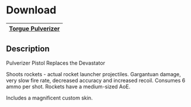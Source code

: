 # Download
[Torgue Pulverizer](https://raw.githubusercontent.com/BLCM/BLCMods/master/Borderlands%202%20mods/Battle-Bee/Torgue_Pulverizer)|
----|

## Description
 Pulverizer Pistol 
 Replaces the Devastator 

 Shoots rockets - actual rocket launcher projectiles. Gargantuan damage, very slow fire rate, decreased accuracy and increased recoil. Consumes 6 ammo per shot. Rockets have a medium-sized AoE.

 Includes a magnificent custom skin.